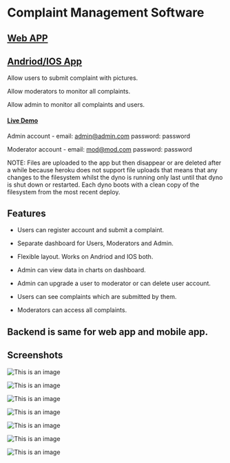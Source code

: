 # Complaint Management Software


## [Web APP]( https://github.com/deepak-punia/complaint-management-software/)
## [Andriod/IOS App]( https://github.com/deepak-punia/cms_app)


Allow users to submit complaint with pictures.

Allow moderators to monitor all complaints.

Allow admin to monitor all complaints and users.

 

#### [Live Demo]( https://snack.expo.dev/@deepakpunia/cms_app)

 
Admin account - email: admin@admin.com password: password

Moderator account - email: mod@mod.com password: password

NOTE: Files are uploaded to the app but then disappear or are deleted after a while because heroku does not support file uploads that means that any changes to the filesystem whilst the dyno is running only last until that dyno is shut down or restarted. Each dyno boots with a clean copy of the filesystem from the most recent deploy.

## Features

- Users can register account and submit a complaint.

- Separate dashboard for Users, Moderators and Admin.

- Flexible layout. Works on Andriod and IOS both.

- Admin can view data in charts on dashboard.

- Admin can upgrade a user to moderator or can delete user account.

- Users can see complaints which are submitted by them.

- Moderators can access all complaints.

 

## Backend is same for web app and mobile app.


## Screenshots

![This is an image](https://github.com/deepak-punia/cms_app/blob/main/uploads/1.jpg?raw=true)

![This is an image](https://github.com/deepak-punia/cms_app/blob/main/uploads/2.jpg?raw=true)

![This is an image](https://github.com/deepak-punia/cms_app/blob/main/uploads/6.jpg?raw=true)

![This is an image](https://github.com/deepak-punia/cms_app/blob/main/uploads/7.jpg?raw=true)

![This is an image](https://github.com/deepak-punia/cms_app/blob/main/uploads/3.jpg?raw=true)

![This is an image](https://github.com/deepak-punia/cms_app/blob/main/uploads/4.jpg?raw=true)

![This is an image](https://github.com/deepak-punia/cms_app/blob/main/uploads/5.jpg?raw=true)

 

